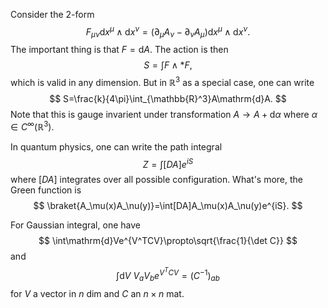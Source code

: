Consider the 2-form
$$
F_{\mu\nu}\mathrm{d}x^\mu\wedge\mathrm{d}x^\nu=(\partial_\mu A_\nu-\partial_\nu A_\mu)\mathrm{d}x^\mu\wedge\mathrm{d}x^\nu.
$$
The important thing is that $F=\mathrm{d}A$. The action is then
$$
S=\int F\wedge\ast F,
$$
which is valid in any dimension. But in $\mathbb{R}^3$ as a special case, one can write
$$
S=\frac{k}{4\pi}\int_{\mathbb{R}^3}A\mathrm{d}A.
$$
Note that this is gauge invarient under transformation $A\to A+\mathrm{d}\alpha$ where $\alpha\in C^\infty(\mathbb{R}^3)$.

In quantum physics, one can write the path integral
$$
Z=\int[DA]e^{iS}
$$
where $[DA]$ integrates over all possible configuration. What's more, the Green function is
$$
\braket{A_\mu(x)A_\nu(y)}=\int[DA]A_\mu(x)A_\nu(y)e^{iS}.
$$

For Gaussian integral, one have
$$
\int\mathrm{d}Ve^{V^TCV}\propto\sqrt{\frac{1}{\det C}}
$$
and
$$
\int\mathrm{d}V~V_aV_be^{V^TCV}=\left(C^{-1}\right)_{ab}
$$
for $V$ a vector in $n$ dim and $C$ an $n\times n$ mat.